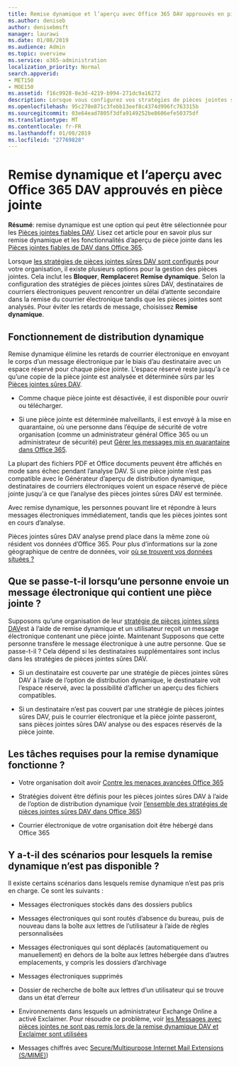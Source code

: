 ```yaml
---
title: Remise dynamique et l’aperçu avec Office 365 DAV approuvés en pièce jointe
ms.author: deniseb
author: denisebmsft
manager: laurawi
ms.date: 01/08/2019
ms.audience: Admin
ms.topic: overview
ms.service: o365-administration
localization_priority: Normal
search.appverid:
- MET150
- MOE150
ms.assetid: f16c9928-8e3d-4219-b994-271dc9a16272
description: Lorsque vous configurez vos stratégies de pièces jointes sûres DAV, vous choisissez remise dynamique afin d’éviter les retards de message et permettent aux utilisateurs d’afficher un aperçu des pièces jointes qui sont analysés.
ms.openlocfilehash: 95c270e871c3febb13eef8c4374d996fc763315b
ms.sourcegitcommit: 03e64ead7805f3dfa9149252be8606efe50375df
ms.translationtype: MT
ms.contentlocale: fr-FR
ms.lasthandoff: 01/08/2019
ms.locfileid: "27769828"
---
```

# <a name="dynamic-delivery-and-previewing-with-office-365-atp-safe-attachments"></a>Remise dynamique et l’aperçu avec Office 365 DAV approuvés en pièce jointe

**Résumé**: remise dynamique est une option qui peut être sélectionnée pour les [Pièces jointes fiables DAV](atp-safe-attachments.md). Lisez cet article pour en savoir plus sur remise dynamique et les fonctionnalités d’aperçu de pièce jointe dans les [Pièces jointes fiables de DAV dans Office 365](atp-safe-attachments.md).

Lorsque [les stratégies de pièces jointes sûres DAV sont configurés](set-up-atp-safe-attachments-policies.md) pour votre organisation, il existe plusieurs options pour la gestion des pièces jointes. Cela inclut les **Bloquer**, **Remplacer**et **Remise dynamique**. Selon la configuration des stratégies de pièces jointes sûres DAV, destinataires de courriers électroniques peuvent rencontrer un délai d’attente secondaire dans la remise du courrier électronique tandis que les pièces jointes sont analysés. Pour éviter les retards de message, choisissez **Remise dynamique**.
  
## <a name="how-dynamic-delivery-works"></a>Fonctionnement de distribution dynamique
  
Remise dynamique élimine les retards de courrier électronique en envoyant le corps d’un message électronique par le biais d’au destinataire avec un espace réservé pour chaque pièce jointe. L’espace réservé reste jusqu'à ce qu’une copie de la pièce jointe est analysée et déterminée sûrs par les [Pièces jointes sûres DAV](atp-safe-attachments.md). 

- Comme chaque pièce jointe est désactivée, il est disponible pour ouvrir ou télécharger. 

- Si une pièce jointe est déterminée malveillants, il est envoyé à la mise en quarantaine, où une personne dans l’équipe de sécurité de votre organisation (comme un administrateur général Office 365 ou un administrateur de sécurité) peut [Gérer les messages mis en quarantaine dans Office 365](manage-quarantined-messages-and-files.md).

La plupart des fichiers PDF et Office documents peuvent être affichés en mode sans échec pendant l’analyse DAV. Si une pièce jointe n’est pas compatible avec le Générateur d’aperçu de distribution dynamique, destinataires de courriers électroniques voient un espace réservé de pièce jointe jusqu'à ce que l’analyse des pièces jointes sûres DAV est terminée.

Avec remise dynamique, les personnes pouvant lire et répondre à leurs messages électroniques immédiatement, tandis que les pièces jointes sont en cours d’analyse. 

Pièces jointes sûres DAV analyse prend place dans la même zone où résident vos données d’Office 365. Pour plus d’informations sur la zone géographique de centre de données, voir [où se trouvent vos données situées ?](https://products.office.com/where-is-your-data-located?geo=All) 
  
## <a name="what-happens-when-someone-forwards-an-email-that-contains-an-attachment"></a>Que se passe-t-il lorsqu’une personne envoie un message électronique qui contient une pièce jointe ?

Supposons qu’une organisation de leur [stratégie de pièces jointes sûres DAV](set-up-atp-safe-attachments-policies.md)est à l’aide de remise dynamique et un utilisateur reçoit un message électronique contenant une pièce jointe. Maintenant Supposons que cette personne transfère le message électronique à une autre personne. Que se passe-t-il ? Cela dépend si les destinataires supplémentaires sont inclus dans les stratégies de pièces jointes sûres DAV.
  
- Si un destinataire est couverte par une stratégie de pièces jointes sûres DAV à l’aide de l’option de distribution dynamique, le destinataire voit l’espace réservé, avec la possibilité d’afficher un aperçu des fichiers compatibles.
    
- Si un destinataire n’est pas couvert par une stratégie de pièces jointes sûres DAV, puis le courrier électronique et la pièce jointe passeront, sans pièces jointes sûres DAV analyse ou des espaces réservés de la pièce jointe.
    
## <a name="whats-required-for-dynamic-delivery-to-work"></a>Les tâches requises pour la remise dynamique fonctionne ?

- Votre organisation doit avoir [Contre les menaces avancées Office 365](office-365-atp.md)
    
- Stratégies doivent être définis pour les pièces jointes sûres DAV à l’aide de l’option de distribution dynamique (voir [l’ensemble des stratégies de pièces jointes sûres DAV dans Office 365](set-up-atp-safe-attachments-policies.md))
    
- Courrier électronique de votre organisation doit être hébergé dans Office 365
    
## <a name="are-there-scenarios-for-which-dynamic-delivery-is-not-available"></a>Y a-t-il des scénarios pour lesquels la remise dynamique n’est pas disponible ?

Il existe certains scénarios dans lesquels remise dynamique n’est pas pris en charge. Ce sont les suivants :
  
- Messages électroniques stockés dans des dossiers publics
    
- Messages électroniques qui sont routés d’absence du bureau, puis de nouveau dans la boîte aux lettres de l’utilisateur à l’aide de règles personnalisées
    
- Messages électroniques qui sont déplacés (automatiquement ou manuellement) en dehors de la boîte aux lettres hébergée dans d’autres emplacements, y compris les dossiers d’archivage
    
- Messages électroniques supprimés
    
- Dossier de recherche de boîte aux lettres d’un utilisateur qui se trouve dans un état d’erreur
    
- Environnements dans lesquels un administrateur Exchange Online a activé Exclaimer. Pour résoudre ce problème, voir [les Messages avec pièces jointes ne sont pas remis lors de la remise dynamique DAV et Exclaimer sont utilisées](https://support.microsoft.com/help/4014438/messages-with-attachments-are-not-delivered-when-atp-dynamic-delivery)

- Messages chiffrés avec [Secure/Multipurpose Internet Mail Extensions (S/MIME)](s-mime-for-message-signing-and-encryption.md))
    

